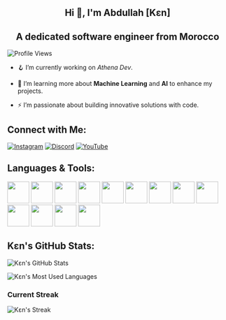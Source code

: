 <div align="center">

## Hi 👋, I'm Abdullah [Kɛn] 

## **A dedicated software engineer from Morocco**

</div>

![Profile Views](https://komarev.com/ghpvc/?username=uke4)

- 🪝 I’m currently working on *Athena Dev*.

- 🌱 I’m learning more about **Machine Learning** and **AI** to enhance my projects.

- ⚡ I’m passionate about building innovative solutions with code.

## Connect with Me:
[![Instagram](https://img.shields.io/badge/Instagram-E4405F?style=flat&logo=instagram&logoColor=white)](https://www.instagram.com/abduhtheone?igsh=MXJzMG9uMDNmdmQ5Yg==)  [![Discord](https://img.shields.io/badge/Discord-7289DA?style=flat&logo=discord&logoColor=white)](https://discord.gg/Q4ZzJFBDqk)  [![YouTube](https://img.shields.io/badge/YouTube-FF0000?style=flat&logo=youtube&logoColor=white)](https://youtube.com/@athd3v?si=hPpL0TKiPaXdP2pr)

## Languages & Tools:
<div>
  <img src="https://cdn.jsdelivr.net/gh/devicons/devicon/icons/python/python-original.svg" width="50" />
  <img src="https://cdn.jsdelivr.net/gh/devicons/devicon/icons/nodejs/nodejs-original.svg" width="50" />
  <img src="https://cdn.jsdelivr.net/gh/devicons/devicon/icons/javascript/javascript-original.svg" width="50" />
  <img src="https://cdn.jsdelivr.net/gh/devicons/devicon/icons/typescript/typescript-original.svg" width="50" />
  <img src="https://cdn.jsdelivr.net/gh/devicons/devicon/icons/html5/html5-original.svg" width="50" />
  <img src="https://cdn.jsdelivr.net/gh/devicons/devicon/icons/mongodb/mongodb-original.svg" width="50" />
  <img src="https://cdn.jsdelivr.net/gh/devicons/devicon/icons/photoshop/photoshop-original.svg" width="50" />
  <img src="https://fv20.files.fm/thumb.php?i=ynd2reg5fw&v=1&n=1691819804alight-motion-logo-png.png" width="50" />
  <img src="https://cdn.jsdelivr.net/gh/devicons/devicon/icons/aftereffects/aftereffects-original.svg" width="50" />
  <img src="https://cdn.jsdelivr.net/gh/devicons/devicon/icons/premierepro/premierepro-original.svg" width="50" />
  <img src="https://cdn.jsdelivr.net/gh/devicons/devicon/icons/linux/linux-original.svg" width="50" />
  <img src="https://cdn.jsdelivr.net/gh/devicons/devicon/icons/css3/css3-original.svg" width="50" />
  <img src="https://cdn.jsdelivr.net/gh/devicons/devicon/icons/cplusplus/cplusplus-original.svg" width="50" />
</div>

## Kɛn's GitHub Stats:

![Kɛn's GitHub Stats](https://github-readme-stats.vercel.app/api?username=uke4&show_icons=true&hide_title=true&count_private=true&hide=prs&theme=radical)

![Kɛn's Most Used Languages](https://github-readme-stats.vercel.app/api/top-langs/?username=uke4&layout=compact&hide=html,css&theme=radical)

### Current Streak
![Kɛn's Streak](https://github-readme-streak-stats.herokuapp.com/?user=uke4&theme=radical)
